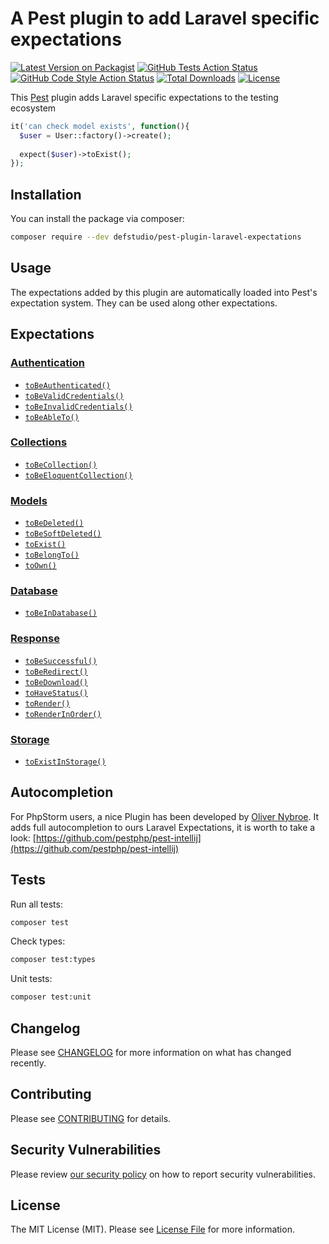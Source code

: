 # A Pest plugin to add Laravel specific expectations

[![Latest Version on Packagist](https://img.shields.io/packagist/v/defstudio/pest-plugin-laravel-expectations.svg?style=flat-square)](https://packagist.org/packages/defstudio/pest-plugin-laravel-expectations)
[![GitHub Tests Action Status](https://img.shields.io/github/workflow/status/def-studio/pest-plugin-laravel-expectations/Run%20Tests?label=tests)](https://github.com/def-studio/pest-plugin-laravel-expectations/actions?query=workflow%3A"Run+Tests"+branch%3Amain)
[![GitHub Code Style Action Status](https://img.shields.io/github/workflow/status/def-studio/pest-plugin-laravel-expectations/Static%20Analysis?label=code%20style)](https://github.com/def-studio/pest-plugin-laravel-expectations/actions?query=workflow%3A"Static+Analysis"+branch%3Amain)
[![Total Downloads](https://img.shields.io/packagist/dt/defstudio/pest-plugin-laravel-expectations.svg?style=flat-square)](https://packagist.org/packages/defstudio/pest-plugin-laravel-expectations)
[![License](https://img.shields.io/packagist/l/defstudio/pest-plugin-laravel-expectations)](https://packagist.org/packages/defstudio/pest-plugin-laravel-expectations)

This [Pest](https://pestphp.com) plugin adds Laravel specific expectations to the testing ecosystem

```php
it('can check model exists', function(){
  $user = User::factory()->create();
  
  expect($user)->toExist();
});
```

## Installation

You can install the package via composer:

```bash
composer require --dev defstudio/pest-plugin-laravel-expectations
```

## Usage

The expectations added by this plugin are automatically loaded into Pest's expectation system. They can be used along other expectations.

## Expectations

### [Authentication](docs/expectations/authentication.md)

- [`toBeAuthenticated()`](docs/expectations/authentication.md#tobeauthenticated)
- [`toBeValidCredentials()`](docs/expectations/authentication.md#tobevalidcredentials)
- [`toBeInvalidCredentials()`](docs/expectations/authentication.md#tobeinvalidcredentials)
- [`toBeAbleTo()`](docs/expectations/authentication.md#tobeableto)

### [Collections](docs/expectations/collections.md)

- [`toBeCollection()`](docs/expectations/collections.md#tobecollection)
- [`toBeEloquentCollection()`](docs/expectations/collections.md#tobeeloquentcollection)


### [Models](docs/expectations/models.md)

- [`toBeDeleted()`](docs/expectations/models.md#tobedeleted)
- [`toBeSoftDeleted()`](docs/expectations/models.md#tobesoftdeleted)
- [`toExist()`](docs/expectations/models.md#toexist)
- [`toBelongTo()`](docs/expectations/models.md#tobelongto)
- [`toOwn()`](docs/expectations/models.md#toown)


### [Database](docs/expectations/database.md)

- [`toBeInDatabase()`](docs/expectations/database.md#tobeindatabase)



### [Response](docs/expectations/response.md)

- [`toBeSuccessful()`](docs/expectations/response.md#tobesuccessful)
- [`toBeRedirect()`](docs/expectations/response.md#toberedirect)
- [`toBeDownload()`](docs/expectations/response.md#tobedownload)
- [`toHaveStatus()`](docs/expectations/response.md#tohavestatus)
- [`toRender()`](docs/expectations/response.md#torender)
- [`toRenderInOrder()`](docs/expectations/response.md#torenderinorder)


### [Storage](docs/expectations/storage.md)

- [`toExistInStorage()`](docs/expectations/storage.md#toexistinstorage)


## Autocompletion

For PhpStorm users, a nice Plugin has been developed by [Oliver Nybroe](https://github.com/olivernybroe). It adds full autocompletion to ours Laravel Expectations, it is worth to take a look: [https://github.com/pestphp/pest-intellij](https://github.com/pestphp/pest-intellij)


## Tests

Run all tests:
```bash
composer test
```

Check types:
```bash
composer test:types
```

Unit tests:
```bash
composer test:unit
```

## Changelog

Please see [CHANGELOG](CHANGELOG.md) for more information on what has changed recently.

## Contributing

Please see [CONTRIBUTING](CONTRIBUTING.md) for details.

## Security Vulnerabilities

Please review [our security policy](../../security/policy) on how to report security vulnerabilities.

## License

The MIT License (MIT). Please see [License File](LICENSE.md) for more information.
